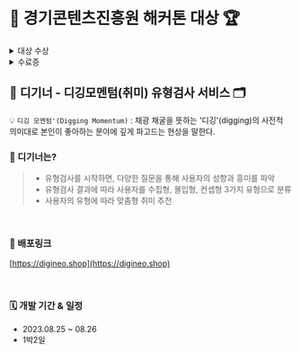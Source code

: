 # 🤖 경기콘텐츠진흥원 해커톤 대상 🏆

  <details>
    <summary>대상 수상</summary>
    <img width="800px" src='https://github.com/pie-sfac/1-16-careMango/assets/114569429/a1de3523-739e-42d7-bc87-f084887c7241' />
  </details>

  <details>
    <summary>수료증</summary>
    <img width="800px" src='https://github.com/pie-sfac/4-19-19px/assets/114569429/072c84fc-a150-4311-90b5-c0c7587edeba' />
  </details>


## 🍮 디기너 - 디깅모멘텀(취미) 유형검사 서비스 🗂
💡 `디깅 모멘텀'(Digging Momentum)` : 채광 채굴을 뜻하는 '디깅'(digging)의 사전적 의미대로 본인이 좋아하는 분야에 깊게 파고드는 현상을 말한다.

### 🍮 디기너는?
> - 유형검사를 시작하면, 다양한 질문을 통해 사용자의 성향과 흥미를 파악
> - 유형검사 결과에 따라 사용자를 수집형, 몰입형, 컨셉형  3가지 유형으로 분류
> - 사용자의 유형에 따라 맞춤형 취미 추천

<br />

### 🚀 배포링크
 [https://digineo.shop](https://digineo.shop)

 <br />

### 🗓 개발 기간 & 일정

- 2023.08.25 ~ 08.26
- 1박2일

<br />
<br />


